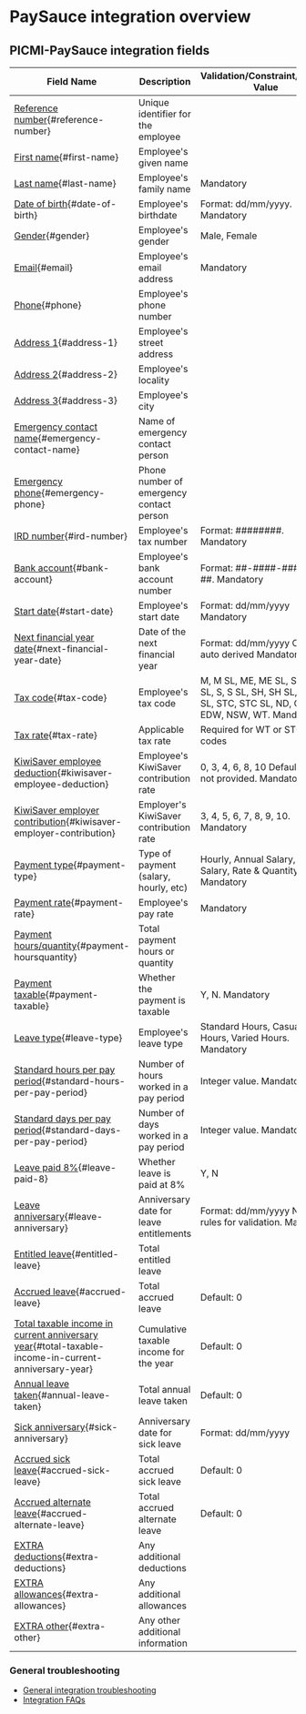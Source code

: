 # PaySauce integration overview

## PICMI-PaySauce integration fields

| **Field Name**                                                                                                                                           | **Description**                          | **Validation/Constraint/Default Value**                                                                     | **Source**                |
|----------------------------------------------------------------------------------------------------------------------------------------------------------|------------------------------------------|-------------------------------------------------------------------------------------------------------------|---------------------------|
| [Reference number](#reference-number){#reference-number}                                                                                                 | Unique identifier for the employee       |                                                                                                             | Integration Configuration |
| [First name](#first-name){#first-name}                                                                                                                   | Employee's given name                    |                                                                                                             | Personal Information      |
| [Last name](#last-name){#last-name}                                                                                                                      | Employee's family name                   | Mandatory                                                                                                   | Personal Information      |
| [Date of birth](#date-of-birth){#date-of-birth}                                                                                                          | Employee's birthdate                     | Format: dd/mm/yyyy. Mandatory                                                                               | Job                       |
| [Gender](#gender){#gender}                                                                                                                               | Employee's gender                        | Male, Female                                                                                                | Personal Information      |
| [Email](#email){#email}                                                                                                                                  | Employee's email address                 | Mandatory                                                                                                   | Job                       |
| [Phone](#phone){#phone}                                                                                                                                  | Employee's phone number                  |                                                                                                             | Personal Information      |
| [Address 1](#address-1){#address-1}                                                                                                                      | Employee's street address                |                                                                                                             | Personal Information      |
| [Address 2](#address-2){#address-2}                                                                                                                      | Employee's locality                      |                                                                                                             | Personal Information      |
| [Address 3](#address-3){#address-3}                                                                                                                      | Employee's city                          |                                                                                                             | Personal Information      |
| [Emergency contact name](#emergency-contact-name){#emergency-contact-name}                                                                               | Name of emergency contact person         |                                                                                                             | Job                       |
| [Emergency phone](#emergency-phone){#emergency-phone}                                                                                                    | Phone number of emergency contact person |                                                                                                             | Job                       |
| [IRD number](#ird-number){#ird-number}                                                                                                                   | Employee's tax number                    | Format: ########. Mandatory                                                                                 | Personal Information      |
| [Bank account](#bank-account){#bank-account}                                                                                                             | Employee's bank account number           | Format: ##-####-######-##. Mandatory                                                                        | Personal Information      |
| [Start date](#start-date){#start-date}                                                                                                                   | Employee's start date                    | Format: dd/mm/yyyy Mandatory                                                                                | Job                       |
| [Next financial year date](#next-financial-year-date){#next-financial-year-date}                                                                         | Date of the next financial year          | Format: dd/mm/yyyy Could be auto derived Mandatory                                                          | Integration Configuration |
| [Tax code](#tax-code){#tax-code}                                                                                                                         | Employee's tax code                      | M, M SL, ME, ME SL, SB, SB SL, S, S SL, SH, SH SL, ST, ST SL, STC, STC SL, ND, CAE, EDW, NSW, WT. Mandatory | Personal Information      |
| [Tax rate](#tax-rate){#tax-rate}                                                                                                                         | Applicable tax rate                      | Required for WT or STC tax codes                                                                            |                           |
| [KiwiSaver employee deduction](#kiwisaver-employee-deduction){#kiwisaver-employee-deduction}                                                             | Employee's KiwiSaver contribution rate   | 0, 3, 4, 6, 8, 10 Default: 0 if not provided. Mandatory                                                     | Personal Information      |
| [KiwiSaver employer contribution](#kiwisaver-employer-contribution){#kiwisaver-employer-contribution}                                                    | Employer's KiwiSaver contribution rate   | 3, 4, 5, 6, 7, 8, 9, 10. Mandatory                                                                          | Integration Configuration |
| [Payment type](#payment-type){#payment-type}                                                                                                             | Type of payment (salary, hourly, etc)    | Hourly, Annual Salary, Period Salary, Rate & Quantity. Mandatory                                            | Integration Configuration |
| [Payment rate](#payment-rate){#payment-rate}                                                                                                             | Employee's pay rate                      | Mandatory                                                                                                   | Job                       |
| [Payment hours/quantity](#payment-hoursquantity){#payment-hoursquantity}                                                                                 | Total payment hours or quantity          |                                                                                                             |                           |
| [Payment taxable](#payment-taxable){#payment-taxable}                                                                                                    | Whether the payment is taxable           | Y, N. Mandatory                                                                                             | Integration Configuration |
| [Leave type](#leave-type){#leave-type}                                                                                                                   | Employee's leave type                    | Standard Hours, Casual Hours, Varied Hours. Mandatory                                                       | Integration Configuration |
| [Standard hours per pay period](#standard-hours-per-pay-period){#standard-hours-per-pay-period}                                                          | Number of hours worked in a pay period   | Integer value. Mandatory                                                                                    | Integration Configuration |
| [Standard days per pay period](#standard-days-per-pay-period){#standard-days-per-pay-period}                                                             | Number of days worked in a pay period    | Integer value. Mandatory                                                                                    | Integration Configuration |
| [Leave paid 8%](#leave-paid-8){#leave-paid-8}                                                                                                            | Whether leave is paid at 8%              | Y, N                                                                                                        |                           |
| [Leave anniversary](#leave-anniversary){#leave-anniversary}                                                                                              | Anniversary date for leave entitlements  | Format: dd/mm/yyyy Need rules for validation. Mandatory                                                     | Integration Configuration |
| [Entitled leave](#entitled-leave){#entitled-leave}                                                                                                       | Total entitled leave                     |                                                                                                             |                           |
| [Accrued leave](#accrued-leave){#accrued-leave}                                                                                                          | Total accrued leave                      | Default: 0                                                                                                  |                           |
| [Total taxable income in current anniversary year](#total-taxable-income-in-current-anniversary-year){#total-taxable-income-in-current-anniversary-year} | Cumulative taxable income for the year   | Default: 0                                                                                                  |                           |
| [Annual leave taken](#annual-leave-taken){#annual-leave-taken}                                                                                           | Total annual leave taken                 | Default: 0                                                                                                  |                           |
| [Sick anniversary](#sick-anniversary){#sick-anniversary}                                                                                                 | Anniversary date for sick leave          | Format: dd/mm/yyyy                                                                                          |                           |
| [Accrued sick leave](#accrued-sick-leave){#accrued-sick-leave}                                                                                           | Total accrued sick leave                 | Default: 0                                                                                                  |                           |
| [Accrued alternate leave](#accrued-alternate-leave){#accrued-alternate-leave}                                                                            | Total accrued alternate leave            | Default: 0                                                                                                  |                           |
| [EXTRA deductions](#extra-deductions){#extra-deductions}                                                                                                 | Any additional deductions                |                                                                                                             |                           |
| [EXTRA allowances](#extra-allowances){#extra-allowances}                                                                                                 | Any additional allowances                |                                                                                                             |                           |
| [EXTRA other](#extra-other){#extra-other}                                                                                                                | Any other additional information         |                                                                                                             |                           |

<explanation>

### General troubleshooting

- [General integration troubleshooting](integrations#troubleshooting)
- [Integration FAQs](../faqs#integrations)

</explanation>
